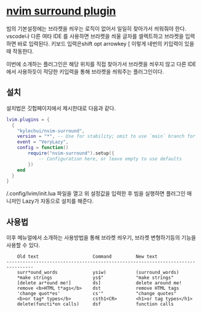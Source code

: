 # [ nvim surround plugin ](https://github.com/kylechui/nvim-surround)

빔의 기본설정에는 브라켓을 씌우는 로직이 없어서 일일히 찾아가서 씌워줘야 한다. 
vscode나 다른 여타 IDE 를 사용하면 브라켓을 씌울 글자를 셀렉트하고
브라켓을 입력하면 바로 입력된다. 키보드 입력은shift opt arrowkey [ 
이렇게 네번의 키입력이 있을때 작동한다.

이번에 소개하는 플러그인은 해당 위치를 직접 찾아가서 브라켓을 씌우지 않고
다른 IDE 에서 사용하듯이 적당한 키입력을 통해 브라켓을 씌워주는 플러그인이다.

## 설치
설치법은 깃헙페이지에서 제시한대로 다음과 같다.

```lua filename="init.lua"
lvim.plugins = {
  {
    "kylechui/nvim-surround",
    version = "*", -- Use for stability; omit to use `main` branch for the latest features
    event = "VeryLazy",
    config = function()
        require("nvim-surround").setup({
            -- Configuration here, or leave empty to use defaults
        })
    end
  }
}
```
/.config/lvim/init.lua 파일을 열고 위 설정값을 입력한 후 빔을 실행하면 플러그인 매니저인 Lazy가 자동으로 설치를 해준다.

## 사용법
이후 메뉴얼에서 소개하는 사용방법을 통해 브라켓 씌우기, 브라켓 변형하기등의 
기능을 사용할 수 있다.

```help
    Old text                    Command         New text
--------------------------------------------------------------------------------
    surr*ound_words             ysiw)           (surround_words)
    *make strings               ys$"            "make strings"
    [delete ar*ound me!]        ds]             delete around me!
    remove <b>HTML t*ags</b>    dst             remove HTML tags
    'change quot*es'            cs'"            "change quotes"
    <b>or tag* types</b>        csth1<CR>       <h1>or tag types</h1>
    delete(functi*on calls)     dsf             function calls
```



